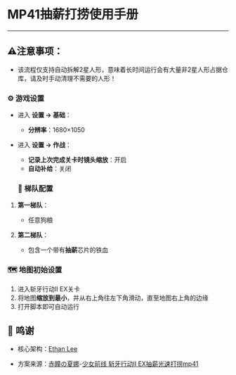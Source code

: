 # MP41抽薪打捞使用手册

---

##  ⚠️注意事项：
- 该流程仅支持自动拆解2星人形，意味着长时间运行会有大量非2星人形占据仓库，请及时手动清理不需要的人形！


### ⚙️ 游戏设置
- 进入 **设置 → 基础**：
  - **分辨率**：1680×1050
- 进入 **设置 → 作战**：
  - **记录上次完成关卡时镜头缩放**：开启
  - **自动补给**：关闭

  ### 👥 梯队配置
1. **第一梯队**：
   - 任意狗粮
   
2. **第二梯队**：
   - 包含一个带有**抽薪**芯片的铁血

### 🗺 地图初始设置
   1. 进入斩牙行动Ⅱ EX关卡
   2. 将地图**缩放到最小**，并从右上角往左下角滑动，直至地图右上角的边缘
   3. 打开脚本即可自动运行

## 🙏 鸣谢

- 核心架构：[Ethan Lee](https://github.com/hake971920)

- 方案来源：[赤瞳の夏娜](https://space.bilibili.com/3283136)-[少女前线 斩牙行动Ⅱ EX抽薪光速打捞mp41](https://www.bilibili.com/video/BV1gUumztE9R/)